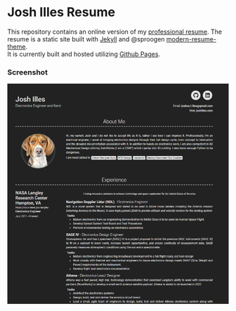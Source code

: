# Josh Illes Resume

This repository contains an online version of my [professional resume](jtilles.github.io). The resume is a static site built with [Jekyll](https://jekyllrb.com/) and @sproogen [modern-resume-theme](https://github.com/sproogen/modern-resume-theme).  
It is currently built and hosted utilizing [Github Pages](github.io).

### Screenshot
![img](images/screenshot.png)